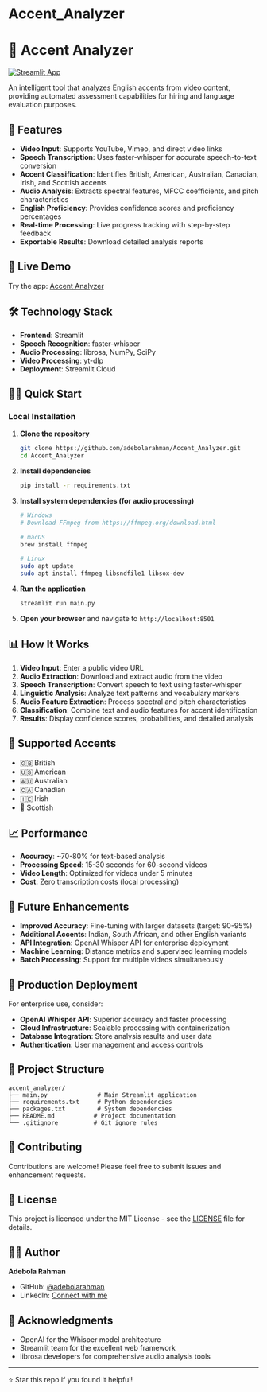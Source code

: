 # Accent_Analyzer

# 🎤 Accent Analyzer

[![Streamlit App](https://static.streamlit.io/badges/streamlit_badge_black_white.svg)](https://accentanalyzer-nbwygpiyzopo5mkp3geaxl.streamlit.app/)

An intelligent tool that analyzes English accents from video content, providing automated assessment capabilities for hiring and language evaluation purposes.

## 🌟 Features

- **Video Input**: Supports YouTube, Vimeo, and direct video links
- **Speech Transcription**: Uses faster-whisper for accurate speech-to-text conversion
- **Accent Classification**: Identifies British, American, Australian, Canadian, Irish, and Scottish accents
- **Audio Analysis**: Extracts spectral features, MFCC coefficients, and pitch characteristics
- **English Proficiency**: Provides confidence scores and proficiency percentages
- **Real-time Processing**: Live progress tracking with step-by-step feedback
- **Exportable Results**: Download detailed analysis reports

## 🚀 Live Demo

Try the app: [Accent Analyzer](https://accentanalyzer-nbwygpiyzopo5mkp3geaxl.streamlit.app/)

## 🛠️ Technology Stack

- **Frontend**: Streamlit
- **Speech Recognition**: faster-whisper
- **Audio Processing**: librosa, NumPy, SciPy
- **Video Processing**: yt-dlp
- **Deployment**: Streamlit Cloud

## 🏃‍♂️ Quick Start

### Local Installation

1. **Clone the repository**
   ```bash
   git clone https://github.com/adebolarahman/Accent_Analyzer.git
   cd Accent_Analyzer
   ```

2. **Install dependencies**
   ```bash
   pip install -r requirements.txt
   ```

3. **Install system dependencies (for audio processing)**
   ```bash
   # Windows
   # Download FFmpeg from https://ffmpeg.org/download.html
   
   # macOS
   brew install ffmpeg
   
   # Linux
   sudo apt update
   sudo apt install ffmpeg libsndfile1 libsox-dev
   ```

4. **Run the application**
   ```bash
   streamlit run main.py
   ```

5. **Open your browser** and navigate to `http://localhost:8501`

## 📊 How It Works

1. **Video Input**: Enter a public video URL
2. **Audio Extraction**: Download and extract audio from the video
3. **Speech Transcription**: Convert speech to text using faster-whisper
4. **Linguistic Analysis**: Analyze text patterns and vocabulary markers
5. **Audio Feature Extraction**: Process spectral and pitch characteristics
6. **Classification**: Combine text and audio features for accent identification
7. **Results**: Display confidence scores, probabilities, and detailed analysis

## 🎯 Supported Accents

- 🇬🇧 British
- 🇺🇸 American  
- 🇦🇺 Australian
- 🇨🇦 Canadian
- 🇮🇪 Irish
- 🏴󠁧󠁢󠁳󠁣󠁴󠁿 Scottish

## 📈 Performance

- **Accuracy**: ~70-80% for text-based analysis
- **Processing Speed**: 15-30 seconds for 60-second videos
- **Video Length**: Optimized for videos under 5 minutes
- **Cost**: Zero transcription costs (local processing)

## 🔮 Future Enhancements

- **Improved Accuracy**: Fine-tuning with larger datasets (target: 90-95%)
- **Additional Accents**: Indian, South African, and other English variants
- **API Integration**: OpenAI Whisper API for enterprise deployment
- **Machine Learning**: Distance metrics and supervised learning models
- **Batch Processing**: Support for multiple videos simultaneously

## 🚀 Production Deployment

For enterprise use, consider:
- **OpenAI Whisper API**: Superior accuracy and faster processing
- **Cloud Infrastructure**: Scalable processing with containerization
- **Database Integration**: Store analysis results and user data
- **Authentication**: User management and access controls

## 📁 Project Structure

```
accent_analyzer/
├── main.py              # Main Streamlit application
├── requirements.txt     # Python dependencies
├── packages.txt         # System dependencies
├── README.md           # Project documentation
└── .gitignore          # Git ignore rules
```

## 🤝 Contributing

Contributions are welcome! Please feel free to submit issues and enhancement requests.

## 📄 License

This project is licensed under the MIT License - see the [LICENSE](LICENSE) file for details.

## 👨‍💻 Author

**Adebola Rahman**

- GitHub: [@adebolarahman](https://github.com/adebolarahman)
- LinkedIn: [Connect with me](https://linkedin.com/in/adebolarahman)

## 🙏 Acknowledgments

- OpenAI for the Whisper model architecture
- Streamlit team for the excellent web framework
- librosa developers for comprehensive audio analysis tools

---

⭐ Star this repo if you found it helpful!
